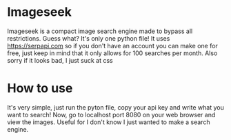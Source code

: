 # Imageseek
Imageseek is a compact image search engine made to bypass all restrictions. Guess what? It's only one python file! It uses https://serpapi.com so if you don't have an account you can make one for free, just keep in mind that it only allows for 100 searches per month. Also sorry if it looks bad, I just suck at css
# How to use
It's very simple, just run the pyton file, copy your api key and write what you want to search! Now, go to localhost port 8080 on your web browser and view the images. Useful for I don't know I just wanted to make a search engine.
